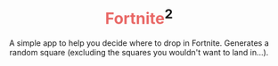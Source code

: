 <div style="text-align: center; width: 100%;">
  <h1><span style="color: #E96967">Fortnite</span><sup>2</sup> <br /></h1>
  A simple app to help you decide where to drop in Fortnite. Generates a random square (excluding the squares you wouldn't want to land in...).
</div>
